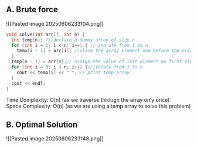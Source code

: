 
## A. Brute force 


![[Pasted image 20250606233104.png]]


```cpp
void solve(int arr[], int n) {
  int temp[n]; // declare a dummy array of size n
  for (int i = 1; i < n; i++) { // iterate from 1 to n
    temp[i - 1] = arr[i]; //place the array element one before the original position in the temp array eg. arr[1] = temp[0] like this
  }
  temp[n - 1] = arr[0];// assign the value of last element as first element
  for (int i = 0; i < n; i++) {//iterate from 1 to n
    cout << temp[i] << " "; // print temp array
  }
  cout << endl;
}
```

Time Complexity: O(n) (as we traverse through the array only once) <br>
Space Complexity: O(n) (as we are using a temp array to solve this problem)


## B. Optimal Solution

![[Pasted image 20250606233148.png]]

